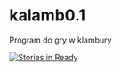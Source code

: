 # kalamb0.1
Program do gry w klambury 

[![Stories in Ready](https://badge.waffle.io/zatto84/kalamb0.1.png?label=ready&title=Ready)](http://waffle.io/zatto84/kalamb0.1)
